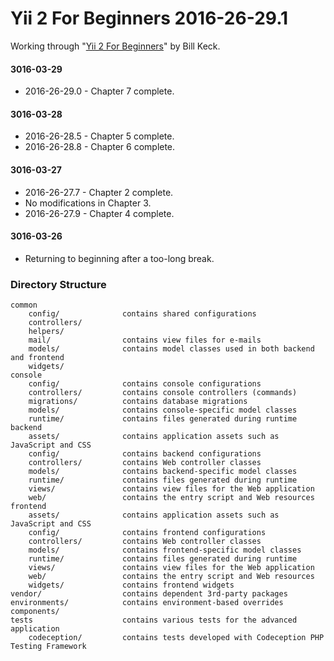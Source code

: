 Yii 2 For Beginners 2016-26-29.1
================================

Working through "[Yii 2 For Beginners](https://leanpub.com/yii2forbeginners)" by Bill Keck.

#### 3016-03-29

* 2016-26-29.0 - Chapter 7 complete.

#### 3016-03-28

* 2016-26-28.5 - Chapter 5 complete.
* 2016-26-28.8 - Chapter 6 complete.

#### 3016-03-27

* 2016-26-27.7 - Chapter 2 complete.
* No modifications in Chapter 3.
* 2016-26-27.9 - Chapter 4 complete.

#### 3016-03-26

* Returning to beginning after a too-long break.

### Directory Structure

```
common
    config/              contains shared configurations
    controllers/
    helpers/
    mail/                contains view files for e-mails
    models/              contains model classes used in both backend and frontend
    widgets/
console
    config/              contains console configurations
    controllers/         contains console controllers (commands)
    migrations/          contains database migrations
    models/              contains console-specific model classes
    runtime/             contains files generated during runtime
backend
    assets/              contains application assets such as JavaScript and CSS
    config/              contains backend configurations
    controllers/         contains Web controller classes
    models/              contains backend-specific model classes
    runtime/             contains files generated during runtime
    views/               contains view files for the Web application
    web/                 contains the entry script and Web resources
frontend
    assets/              contains application assets such as JavaScript and CSS
    config/              contains frontend configurations
    controllers/         contains Web controller classes
    models/              contains frontend-specific model classes
    runtime/             contains files generated during runtime
    views/               contains view files for the Web application
    web/                 contains the entry script and Web resources
    widgets/             contains frontend widgets
vendor/                  contains dependent 3rd-party packages
environments/            contains environment-based overrides
components/
tests                    contains various tests for the advanced application
    codeception/         contains tests developed with Codeception PHP Testing Framework
```

